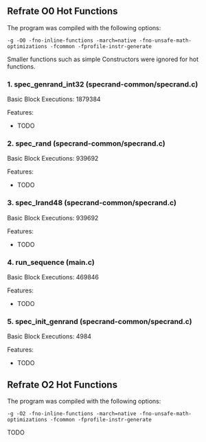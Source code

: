 ## Refrate O0 Hot Functions

The program was compiled with the following options:

```-g -O0 -fno-inline-functions -march=native -fno-unsafe-math-optimizations -fcommon -fprofile-instr-generate```

Smaller functions such as simple Constructors were ignored for hot functions.

### 1. spec_genrand_int32 (specrand-common/specrand.c)
Basic Block Executions: 1879384

Features:
* TODO

### 2. spec_rand (specrand-common/specrand.c)
Basic Block Executions: 939692

Features:
* TODO

### 3. spec_lrand48 (specrand-common/specrand.c)
Basic Block Executions: 939692

Features:
* TODO

### 4. run_sequence (main.c)
Basic Block Executions: 469846

Features:
* TODO

### 5. spec_init_genrand (specrand-common/specrand.c)
Basic Block Executions: 4984

Features:
* TODO

## Refrate O2 Hot Functions

The program was compiled with the following options:

```-g -O2 -fno-inline-functions -march=native -fno-unsafe-math-optimizations -fcommon -fprofile-instr-generate```

TODO
